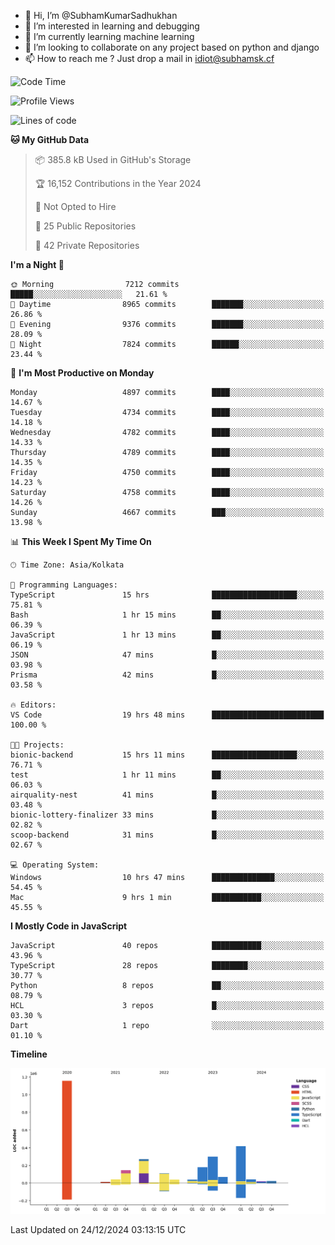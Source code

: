 - 👋 Hi, I’m @SubhamKumarSadhukhan
- 👀 I’m interested in learning and debugging
- 🌱 I’m currently learning machine learning
- 💞️ I’m looking to collaborate on any project based on python and django
- 📫 How to reach me ?
      Just drop a mail in idiot@subhamsk.cf

<!---
SubhamKumarSadhukhan/SubhamKumarSadhukhan is a ✨ special ✨ repository because its `README.md` (this file) appears on your GitHub profile.
You can click the Preview link to take a look at your changes.
--->


<!--START_SECTION:waka-->
![Code Time](http://img.shields.io/badge/Code%20Time-2%2C689%20hrs%2026%20mins-blue)

![Profile Views](http://img.shields.io/badge/Profile%20Views-0-blue)

![Lines of code](https://img.shields.io/badge/From%20Hello%20World%20I%27ve%20Written-2.9%20million%20lines%20of%20code-blue)

**🐱 My GitHub Data** 

> 📦 385.8 kB Used in GitHub's Storage 
 > 
> 🏆 16,152 Contributions in the Year 2024
 > 
> 🚫 Not Opted to Hire
 > 
> 📜 25 Public Repositories 
 > 
> 🔑 42 Private Repositories 
 > 
**I'm a Night 🦉** 

```text
🌞 Morning                7212 commits        █████░░░░░░░░░░░░░░░░░░░░   21.61 % 
🌆 Daytime                8965 commits        ███████░░░░░░░░░░░░░░░░░░   26.86 % 
🌃 Evening                9376 commits        ███████░░░░░░░░░░░░░░░░░░   28.09 % 
🌙 Night                  7824 commits        ██████░░░░░░░░░░░░░░░░░░░   23.44 % 
```
📅 **I'm Most Productive on Monday** 

```text
Monday                   4897 commits        ████░░░░░░░░░░░░░░░░░░░░░   14.67 % 
Tuesday                  4734 commits        ████░░░░░░░░░░░░░░░░░░░░░   14.18 % 
Wednesday                4782 commits        ████░░░░░░░░░░░░░░░░░░░░░   14.33 % 
Thursday                 4789 commits        ████░░░░░░░░░░░░░░░░░░░░░   14.35 % 
Friday                   4750 commits        ████░░░░░░░░░░░░░░░░░░░░░   14.23 % 
Saturday                 4758 commits        ████░░░░░░░░░░░░░░░░░░░░░   14.26 % 
Sunday                   4667 commits        ███░░░░░░░░░░░░░░░░░░░░░░   13.98 % 
```


📊 **This Week I Spent My Time On** 

```text
🕑︎ Time Zone: Asia/Kolkata

💬 Programming Languages: 
TypeScript               15 hrs              ███████████████████░░░░░░   75.81 % 
Bash                     1 hr 15 mins        ██░░░░░░░░░░░░░░░░░░░░░░░   06.39 % 
JavaScript               1 hr 13 mins        ██░░░░░░░░░░░░░░░░░░░░░░░   06.19 % 
JSON                     47 mins             █░░░░░░░░░░░░░░░░░░░░░░░░   03.98 % 
Prisma                   42 mins             █░░░░░░░░░░░░░░░░░░░░░░░░   03.58 % 

🔥 Editors: 
VS Code                  19 hrs 48 mins      █████████████████████████   100.00 % 

🐱‍💻 Projects: 
bionic-backend           15 hrs 11 mins      ███████████████████░░░░░░   76.71 % 
test                     1 hr 11 mins        ██░░░░░░░░░░░░░░░░░░░░░░░   06.03 % 
airquality-nest          41 mins             █░░░░░░░░░░░░░░░░░░░░░░░░   03.48 % 
bionic-lottery-finalizer 33 mins             █░░░░░░░░░░░░░░░░░░░░░░░░   02.82 % 
scoop-backend            31 mins             █░░░░░░░░░░░░░░░░░░░░░░░░   02.67 % 

💻 Operating System: 
Windows                  10 hrs 47 mins      ██████████████░░░░░░░░░░░   54.45 % 
Mac                      9 hrs 1 min         ███████████░░░░░░░░░░░░░░   45.55 % 
```

**I Mostly Code in JavaScript** 

```text
JavaScript               40 repos            ███████████░░░░░░░░░░░░░░   43.96 % 
TypeScript               28 repos            ████████░░░░░░░░░░░░░░░░░   30.77 % 
Python                   8 repos             ██░░░░░░░░░░░░░░░░░░░░░░░   08.79 % 
HCL                      3 repos             █░░░░░░░░░░░░░░░░░░░░░░░░   03.30 % 
Dart                     1 repo              ░░░░░░░░░░░░░░░░░░░░░░░░░   01.10 % 
```



**Timeline**

![Lines of Code chart](https://raw.githubusercontent.com/SubhamKumarSadhukhan/SubhamKumarSadhukhan/main/assets/bar_graph.png)


 Last Updated on 24/12/2024 03:13:15 UTC
<!--END_SECTION:waka-->
